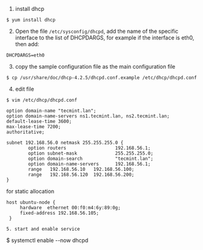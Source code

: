 1. install dhcp
```
$ yum install dhcp
```
2. Open the file `/etc/sysconfig/dhcpd`, add the name of the specific interface to the list of DHCPDARGS, for example if the interface is eth0, then add:
```
DHCPDARGS=eth0
```
3. copy the sample configuration file as the main configuration file
```
$ cp /usr/share/doc/dhcp-4.2.5/dhcpd.conf.example /etc/dhcp/dhcpd.conf 
```
4. edit file
```
$ vim /etc/dhcp/dhcpd.conf
```
```
option domain-name "tecmint.lan";
option domain-name-servers ns1.tecmint.lan, ns2.tecmint.lan;
default-lease-time 3600; 
max-lease-time 7200;
authoritative;

subnet 192.168.56.0 netmask 255.255.255.0 {
        option routers                  192.168.56.1;
        option subnet-mask              255.255.255.0;
        option domain-search            "tecmint.lan";
        option domain-name-servers      192.168.56.1;
        range   192.168.56.10   192.168.56.100;
        range   192.168.56.120  192.168.56.200;
}
```
for static allocation
```
host ubuntu-node {
	 hardware  ethernet 00:f0:m4:6y:89:0g;
	 fixed-address 192.168.56.105;
 }

5. start and enable service
```
$ systemctl enable --now dhcpd
```
